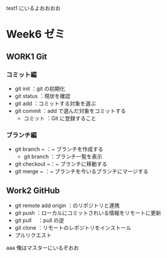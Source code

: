 test1 にいるよおおおお

# Week6 ゼミ

## WORK1 Git

### コミット編

- git init ：git の初期化
- git status ：現状を確認
- git add ：コミットする対象を選ぶ
- git commit ：add で選んだ対象をコミットする
  - コミット ：Git に登録すること

### ブランチ編

- git branch ~ ：~ ブランチを作成する
  - git branch ：ブランチ一覧を表示
- git checkout ~：~ ブランチに移動する
- git merge ~ ：~ ブランチを今いるブランチにマージする

## Work2 GitHub

- git remote add origin <URL>：<URL>のリポジトリと連携
- git push ：ローカルにコミットされいる情報をリモートに更新
- git pull 　：pull の逆
- git clone ：リモートのレポジトリをインストール
- プルリクエスト

aaa
俺はマスターにいるぞおお
